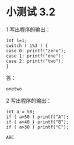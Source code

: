 # 小测试 3.2

1 写出程序的输出：

```
int i=1;
switch ( i%3 ) {
case 0: printf("zero");
case 1: printf("one");
case 2: printf("two");
}
```

答：

```
onetwo
```

2 写出程序的输出：

```
int a = 58;
if ( a>50 ) printf("A");
if ( a>40 ) printf("B");
if ( a>30 ) printf("C");
```

```
ABC
```

